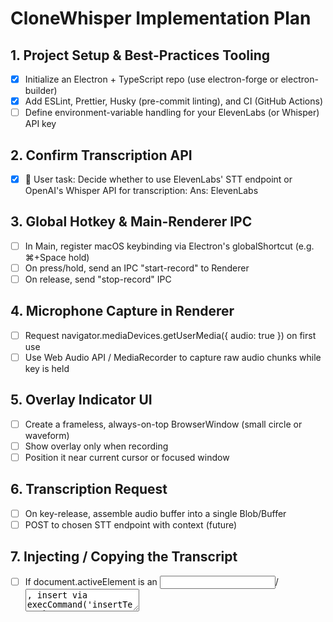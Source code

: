 # CloneWhisper Implementation Plan

## 1. Project Setup & Best-Practices Tooling

- [x] Initialize an Electron + TypeScript repo (use electron-forge or electron-builder)
- [x] Add ESLint, Prettier, Husky (pre-commit linting), and CI (GitHub Actions)
- [ ] Define environment-variable handling for your ElevenLabs (or Whisper) API key

## 2. Confirm Transcription API

- [x] 🔹 User task: Decide whether to use ElevenLabs' STT endpoint or OpenAI's Whisper API for transcription: Ans: ElevenLabs

## 3. Global Hotkey & Main-Renderer IPC

- [ ] In Main, register macOS keybinding via Electron's globalShortcut (e.g. ⌘+Space hold)
- [ ] On press/hold, send an IPC "start-record" to Renderer
- [ ] On release, send "stop-record" IPC

## 4. Microphone Capture in Renderer

- [ ] Request navigator.mediaDevices.getUserMedia({ audio: true }) on first use
- [ ] Use Web Audio API / MediaRecorder to capture raw audio chunks while key is held

## 5. Overlay Indicator UI

- [ ] Create a frameless, always-on-top BrowserWindow (small circle or waveform)
- [ ] Show overlay only when recording
- [ ] Position it near current cursor or focused window

## 6. Transcription Request

- [ ] On key-release, assemble audio buffer into a single Blob/Buffer
- [ ] POST to chosen STT endpoint with context (future)

## 7. Injecting / Copying the Transcript

- [ ] If document.activeElement is an <input>/<textarea>, insert via execCommand('insertText') or keystrokes
- [ ] Else, fall back to electron.clipboard.writeText(text)
- [ ] Show "Copied to clipboard" toast

## 8. Error Handling & Polish

- [ ] Handle microphone-denied errors
- [ ] Handle network errors
- [ ] Handle empty transcripts
- [ ] Provide user feedback (toast/snackbar) for each state

## 9. Packaging & Distribution

- [ ] Configure electron-builder for macOS .dmg
- [ ] Optional: Configure notarization
- [ ] Generate icons and bundle assets

## 10. Future: Context UI

- [ ] Add preferences window with text field for "Prompt context"
- [ ] Pass context string in transcription POST (e.g. as context or initial_prompt)

⸻
